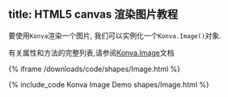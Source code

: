 title: HTML5 canvas 渲染图片教程
---
要使用`Konva`渲染一个图片, 我们可以实例化一个`Konva.Image()`对象.

有关属性和方法的完整列表,请参阅[Konva.Image](https://konvajs.github.io/api/Konva.Image.html)文档


{% iframe /downloads/code/shapes/Image.html %}

{% include_code Konva Image Demo shapes/Image.html %}